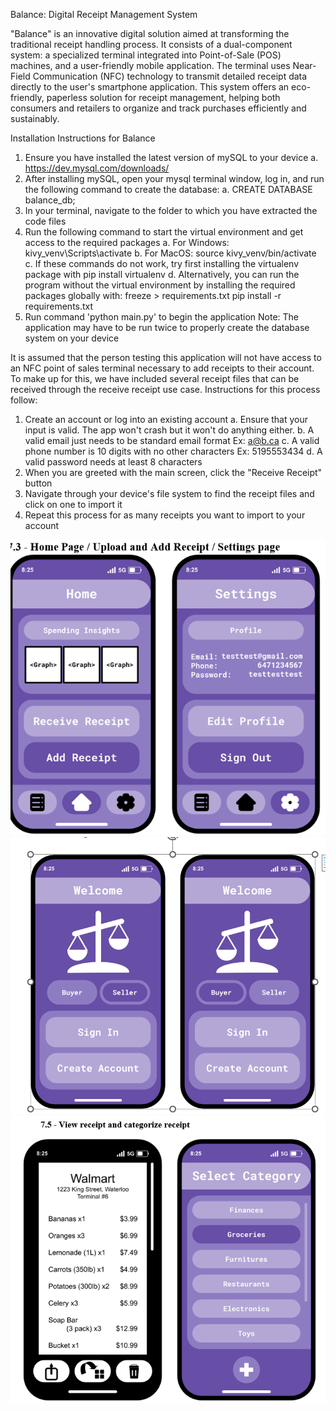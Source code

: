 Balance: Digital Receipt Management System

"Balance" is an innovative digital solution aimed at transforming the traditional receipt handling process. It consists of a dual-component system: a specialized terminal integrated into Point-of-Sale (POS) machines, and a user-friendly mobile application. The terminal uses Near-Field Communication (NFC) technology to transmit detailed receipt data directly to the user's smartphone application. This system offers an eco-friendly, paperless solution for receipt management, helping both consumers and retailers to organize and track purchases efficiently and sustainably.

Installation Instructions for Balance
1. Ensure you have installed the latest version of mySQL to your device
    a. https://dev.mysql.com/downloads/
2. After installing mySQL, open your mysql terminal window, log in, and run the following command to create the database:
    a. CREATE DATABASE balance_db;
2. In your terminal, navigate to the folder to which you have extracted the code files
3. Run the following command to start the virtual environment and get access to the required packages
    a. For Windows: kivy_venv\Scripts\activate
    b. For MacOS:   source kivy_venv/bin/activate
    c. If these commands do not work, try first installing the virtualenv package with pip install virtualenv
    d. Alternatively, you can run the program without the virtual environment by installing the required packages globally
       with: 
          freeze > requirements.txt
          pip install -r requirements.txt
4. Run command 'python main.py' to begin the application
    Note: The application may have to be run twice to properly create the database system on your device


It is assumed that the person testing this application will not have access to an NFC point of sales terminal necessary
to add receipts to their account. To make up for this, we have included several receipt files that can be received
through the receive receipt use case. Instructions for this process follow:
1. Create an account or log into an existing account
    a. Ensure that your input is valid. The app won't crash but it won't do anything either.
    b. A valid email just needs to be standard email format Ex: a@b.ca
    c. A valid phone number is 10 digits with no other characters Ex: 5195553434
    d. A valid password needs at least 8 characters
2. When you are greeted with the main screen, click the "Receive Receipt" button
3. Navigate through your device's file system to find the receipt files and click on one to import it
4. Repeat this process for as many receipts you want to import to your account


![Homepage images](home_page.png)
![Sign in Pages](Sign_in_page.png)
![View Receipt Image](View_receipt.png)
